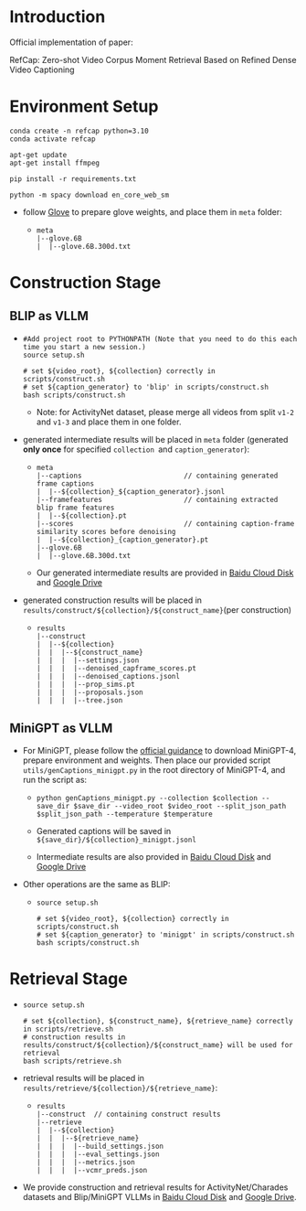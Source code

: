 # Introduction

Official implementation of paper:

RefCap: Zero-shot Video Corpus Moment Retrieval Based on Refined Dense Video Captioning



# Environment Setup

```
conda create -n refcap python=3.10
conda activate refcap

apt-get update
apt-get install ffmpeg

pip install -r requirements.txt

python -m spacy download en_core_web_sm
```

* follow [Glove](https://github.com/stanfordnlp/GloVe) to prepare glove weights, and place them in `meta` folder:

  * ```
    meta
    |--glove.6B
    |  |--glove.6B.300d.txt
    ```

# Construction Stage

## BLIP as VLLM

* ```
  #Add project root to PYTHONPATH (Note that you need to do this each time you start a new session.)
  source setup.sh
  
  # set ${video_root}, ${collection} correctly in scripts/construct.sh
  # set ${caption_generator} to 'blip' in scripts/construct.sh 
  bash scripts/construct.sh
  ```

  * Note: for ActivityNet dataset, please merge all videos from  split `v1-2` and `v1-3` and place them in one folder.

* generated intermediate results will be placed in `meta` folder (generated **only once** for specified `collection `and `caption_generator`):

  * ```
    meta
    |--captions							// containing generated frame captions
    |  |--${collection}_${caption_generator}.jsonl
    |--framefeatures  					// containing extracted blip frame features
    |  |--${collection}.pt
    |--scores 							// containing caption-frame similarity scores before denoising
    |  |--${collection}_{caption_generator}.pt
    |--glove.6B
    |  |--glove.6B.300d.txt
    ```

  * Our generated intermediate results are provided in [Baidu Cloud Disk]( https://pan.baidu.com/s/1Sn41an8cpd9qbKMTQX2GkA?pwd=tmi3 )  and [Google Drive](https://drive.google.com/drive/folders/1HI2jraauWR_ilAJC5N7y0gk1rvY1w5fM?usp=drive_link)

* generated construction results will be placed in `results/construct/${collection}/${construct_name}`(per construction)

  * ```
    results
    |--construct
    |  |--${collection}
    |  |  |--${construct_name}
    |  |  |  |--settings.json
    |  |  |  |--denoised_capframe_scores.pt
    |  |  |  |--denoised_captions.jsonl
    |  |  |  |--prop_sims.pt
    |  |  |  |--proposals.json
    |  |  |  |--tree.json
    ```

## MiniGPT as VLLM

* For MiniGPT, please follow the [official guidance](https://github.com/Vision-CAIR/MiniGPT-4) to download MiniGPT-4, prepare environment and weights. Then place our provided script `utils/genCaptions_minigpt.py` in the root directory of MiniGPT-4, and run the script as:

  * ```
    python genCaptions_minigpt.py --collection $collection --save_dir $save_dir --video_root $video_root --split_json_path $split_json_path --temperature $temperature
    ```

  * Generated captions will be saved in `${save_dir}/${collection}_minigpt.jsonl`
  * Intermediate results are also provided in  [Baidu Cloud Disk]( https://pan.baidu.com/s/1Sn41an8cpd9qbKMTQX2GkA?pwd=tmi3 )  and [Google Drive](https://drive.google.com/drive/folders/1HI2jraauWR_ilAJC5N7y0gk1rvY1w5fM?usp=drive_link)

* Other operations are the same as BLIP:

  * ```
    source setup.sh
    
    # set ${video_root}, ${collection} correctly in scripts/construct.sh
    # set ${caption_generator} to 'minigpt' in scripts/construct.sh 
    bash scripts/construct.sh
    ```



# Retrieval Stage

* ```
  source setup.sh
  
  # set ${collection}, ${construct_name}, ${retrieve_name} correctly in scripts/retrieve.sh
  # construction results in results/construct/${collection}/${construct_name} will be used for retrieval
  bash scripts/retrieve.sh
  ```

* retrieval results will be placed in `results/retrieve/${collection}/${retrieve_name}`:

  * ```
    results
    |--construct  // containing construct results
    |--retrieve
    |  |--${collection}
    |  |  |--${retrieve_name}
    |  |  |  |--build_settings.json
    |  |  |  |--eval_settings.json
    |  |  |  |--metrics.json
    |  |  |  |--vcmr_preds.json
    ```

    

* We provide construction and retrieval results for ActivityNet/Charades datasets and Blip/MiniGPT VLLMs in [Baidu Cloud Disk]( https://pan.baidu.com/s/1Sn41an8cpd9qbKMTQX2GkA?pwd=tmi3 )  and [Google Drive](https://drive.google.com/drive/folders/1HI2jraauWR_ilAJC5N7y0gk1rvY1w5fM?usp=drive_link).